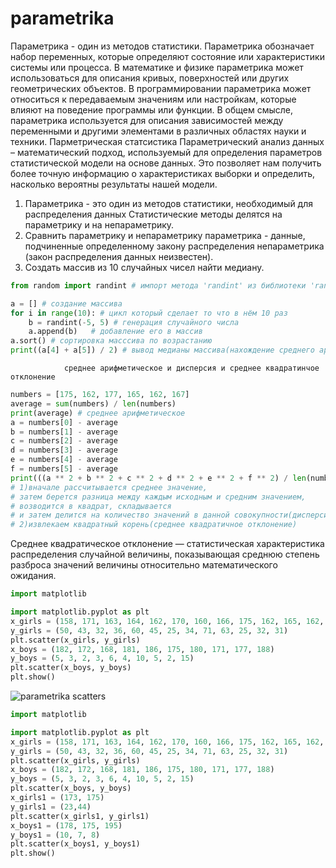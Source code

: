 # parametrika
Параметрика - один из методов статистики. 
Параметрика обозначает набор переменных, которые определяют состояние или характеристики системы или процесса. В математике и физике параметрика может использоваться для описания кривых, поверхностей или других геометрических объектов. В программировании параметрика может относиться к передаваемым значениям или настройкам, которые влияют на поведение программы или функции. В общем смысле, параметрика используется для описания зависимостей между переменными и другими элементами в различных областях науки и техники.
Парметрическая статсистика 
Параметрический анализ данных – математический подход, используемый для определения параметров статистической модели на основе данных. Это позволяет нам получить более точную информацию о характеристиках выборки и определить, насколько вероятны результаты нашей модели.
1) Параметрика - это один из методов статистики, необходимый для распределения данных Статистические методы делятся на параметрику и на непараметрику.
2) Сравнить параметрику и непараметрику параметрика - данные, подчиненные определенному закону распределения непараметрика (закон распределения данных неизвестен).
3) Создать массив из 10 случайных чисел найти медиану.


```python
from random import randint # импорт метода 'randint' из библиотеки 'random' для генерации случайного числа в промежутке от а до b

a = [] # создание массива
for i in range(10): # цикл который сделает то что в нём 10 раз
    b = randint(-5, 5) # генерация случайного числа
    a.append(b)   # добавление его в массив
a.sort() # сортировка масссива по возрастанию
print((a[4] + a[5]) / 2) # вывод медианы массива(нахождение среднего арифметического двух средних чисел медианы массива)
```
                среднее арифметическое и дисперсия и среднее квадратинчое отклонение 
```python
numbers = [175, 162, 177, 165, 162, 167]
average = sum(numbers) / len(numbers)
print(average) # среднее арифметическое 
a = numbers[0] - average
b = numbers[1] - average
c = numbers[2] - average
d = numbers[3] - average
e = numbers[4] - average
f = numbers[5] - average
print(((a ** 2 + b ** 2 + c ** 2 + d ** 2 + e ** 2 + f ** 2) / len(numbers) **0.5)) 
# 1)вначале рассчитывается среднее значение, 
# затем берется разница между каждым исходным и средним значением, 
# возводится в квадрат, складывается 
# и затем делится на количество значений в данной совокупности(дисперсия) 
# 2)извлекаем квадратный корень(среднее квадратичное отклонение)
```
Среднее квадратическое отклонение — статистическая характеристика распределения случайной величины, показывающая среднюю степень разброса значений величины относительно математического ожидания.
```python
import matplotlib

import matplotlib.pyplot as plt
x_girls = (158, 171, 163, 164, 162, 170, 160, 166, 175, 162, 165, 162, 167)
y_girls = (50, 43, 32, 36, 60, 45, 25, 34, 71, 63, 25, 32, 31)
plt.scatter(x_girls, y_girls)
x_boys = (182, 172, 168, 181, 186, 175, 180, 171, 177, 188)
y_boys = (5, 3, 2, 3, 6, 4, 10, 5, 2, 15)
plt.scatter(x_boys, y_boys)
plt.show()
```
![parametrika scatters](https://github.com/zinchenkoooo/neparametrika/assets/143995863/450b48b1-041d-4249-8fa2-77e45a38bec3)
```python
import matplotlib

import matplotlib.pyplot as plt
x_girls = (158, 171, 163, 164, 162, 170, 160, 166, 175, 162, 165, 162, 167)
y_girls = (50, 43, 32, 36, 60, 45, 25, 34, 71, 63, 25, 32, 31)
plt.scatter(x_girls, y_girls)
x_boys = (182, 172, 168, 181, 186, 175, 180, 171, 177, 188)
y_boys = (5, 3, 2, 3, 6, 4, 10, 5, 2, 15)
plt.scatter(x_boys, y_boys)
x_girls1 = (173, 175)
y_girls1 = (23,44)
plt.scatter(x_girls1, y_girls1)
x_boys1 = (178, 175, 195)
y_boys1 = (10, 7, 8)
plt.scatter(x_boys1, y_boys1)
plt.show()
```
